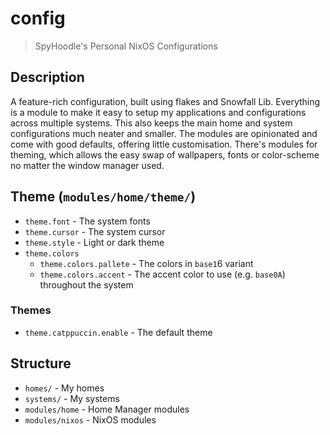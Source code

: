 # config
> SpyHoodle's Personal NixOS Configurations

## Description
A feature-rich configuration, built using flakes and Snowfall Lib. 
Everything is a module to make it easy to setup my applications and configurations across multiple systems.
This also keeps the main home and system configurations much neater and smaller.
The modules are opinionated and come with good defaults, offering little customisation.
There's modules for theming, which allows the easy swap of wallpapers, fonts or color-scheme no matter the window manager used.

## Theme (`modules/home/theme/`)
- `theme.font` - The system fonts
- `theme.cursor` - The system cursor
- `theme.style` - Light or dark theme
- `theme.colors`
    - `theme.colors.pallete` - The colors in `base1`6 variant
    - `theme.colors.accent` - The accent color to use (e.g. `base0A`) throughout the system

### Themes
- `theme.catppuccin.enable` - The default theme

## Structure
- `homes/` - My homes
- `systems/` - My systems
- `modules/home` - Home Manager modules
- `modules/nixos` - NixOS modules
